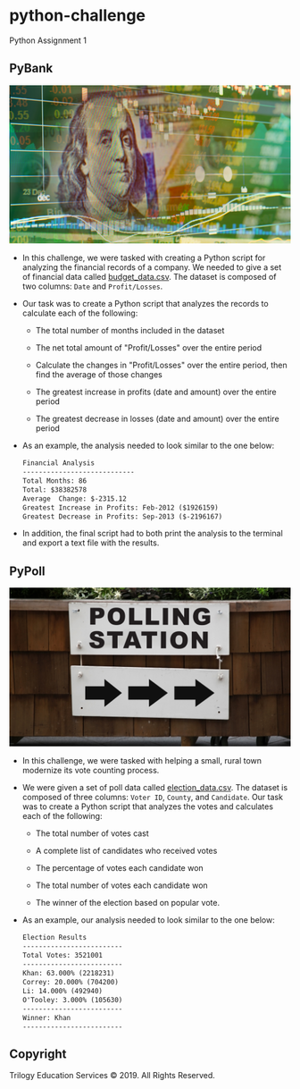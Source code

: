 # python-challenge
Python Assignment 1


## PyBank

![Revenue](https://github.com/geofftm/python-challenge/blob/main/PyBank/Images/revenue-per-lead.png)

* In this challenge, we were tasked with creating a Python script for analyzing the financial records of a company. We needed to give a set of financial data called [budget_data.csv](PyBank/Resources/budget_data.csv). The dataset is composed of two columns: `Date` and `Profit/Losses`. 

* Our task was to create a Python script that analyzes the records to calculate each of the following:

  * The total number of months included in the dataset

  * The net total amount of "Profit/Losses" over the entire period

  * Calculate the changes in "Profit/Losses" over the entire period, then find the average of those changes

  * The greatest increase in profits (date and amount) over the entire period

  * The greatest decrease in losses (date and amount) over the entire period

* As an example, the analysis needed to look similar to the one below:

  ```text
  Financial Analysis
  ----------------------------
  Total Months: 86
  Total: $38382578
  Average  Change: $-2315.12
  Greatest Increase in Profits: Feb-2012 ($1926159)
  Greatest Decrease in Profits: Sep-2013 ($-2196167)
  ```

* In addition, the final script had to both print the analysis to the terminal and export a text file with the results.

## PyPoll

![Vote Counting](https://github.com/geofftm/python-challenge/blob/main/PyBank/Images/Vote_counting.png)

* In this challenge, we were tasked with helping a small, rural town modernize its vote counting process.

* We were given a set of poll data called [election_data.csv](PyPoll/Resources/election_data.csv). The dataset is composed of three columns: `Voter ID`, `County`, and `Candidate`. Our task was to create a Python script that analyzes the votes and calculates each of the following:

  * The total number of votes cast

  * A complete list of candidates who received votes

  * The percentage of votes each candidate won

  * The total number of votes each candidate won

  * The winner of the election based on popular vote.

* As an example, our analysis needed to look similar to the one below:

  ```text
  Election Results
  -------------------------
  Total Votes: 3521001
  -------------------------
  Khan: 63.000% (2218231)
  Correy: 20.000% (704200)
  Li: 14.000% (492940)
  O'Tooley: 3.000% (105630)
  -------------------------
  Winner: Khan
  -------------------------
  ```


## Copyright

Trilogy Education Services © 2019. All Rights Reserved.
